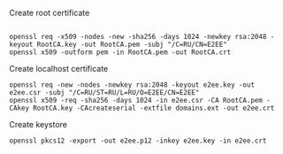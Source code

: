 
Create root certificate
```

openssl req -x509 -nodes -new -sha256 -days 1024 -newkey rsa:2048 -keyout RootCA.key -out RootCA.pem -subj "/C=RU/CN=E2EE"
openssl x509 -outform pem -in RootCA.pem -out RootCA.crt

```

Create localhost certificate

```
openssl req -new -nodes -newkey rsa:2048 -keyout e2ee.key -out e2ee.csr -subj "/C=RU/ST=RU/L=RU/O=E2EE/CN=E2EE"
openssl x509 -req -sha256 -days 1024 -in e2ee.csr -CA RootCA.pem -CAkey RootCA.key -CAcreateserial -extfile domains.ext -out e2ee.crt
```

Create keystore

```
openssl pkcs12 -export -out e2ee.p12 -inkey e2ee.key -in e2ee.crt
```

